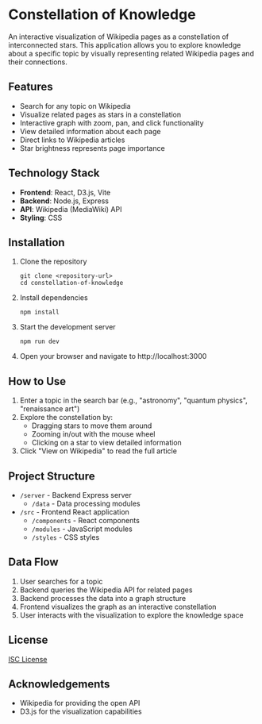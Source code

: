 # Constellation of Knowledge

An interactive visualization of Wikipedia pages as a constellation of interconnected stars. This application allows you to explore knowledge about a specific topic by visually representing related Wikipedia pages and their connections.

## Features

- Search for any topic on Wikipedia
- Visualize related pages as stars in a constellation
- Interactive graph with zoom, pan, and click functionality
- View detailed information about each page
- Direct links to Wikipedia articles
- Star brightness represents page importance

## Technology Stack

- **Frontend**: React, D3.js, Vite
- **Backend**: Node.js, Express
- **API**: Wikipedia (MediaWiki) API
- **Styling**: CSS

## Installation

1. Clone the repository
   ```
   git clone <repository-url>
   cd constellation-of-knowledge
   ```

2. Install dependencies
   ```
   npm install
   ```

3. Start the development server
   ```
   npm run dev
   ```

4. Open your browser and navigate to http://localhost:3000

## How to Use

1. Enter a topic in the search bar (e.g., "astronomy", "quantum physics", "renaissance art")
2. Explore the constellation by:
   - Dragging stars to move them around
   - Zooming in/out with the mouse wheel
   - Clicking on a star to view detailed information
3. Click "View on Wikipedia" to read the full article

## Project Structure

- `/server` - Backend Express server
  - `/data` - Data processing modules
- `/src` - Frontend React application
  - `/components` - React components
  - `/modules` - JavaScript modules
  - `/styles` - CSS styles

## Data Flow

1. User searches for a topic
2. Backend queries the Wikipedia API for related pages
3. Backend processes the data into a graph structure
4. Frontend visualizes the graph as an interactive constellation
5. User interacts with the visualization to explore the knowledge space

## License

[ISC License](https://opensource.org/licenses/ISC)

## Acknowledgements

- Wikipedia for providing the open API
- D3.js for the visualization capabilities 